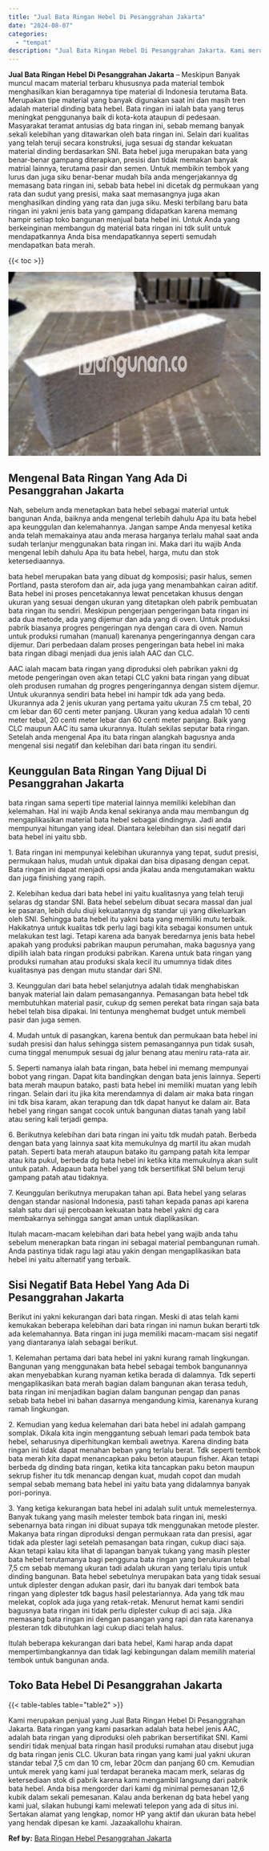 ```yaml
---
title: "Jual Bata Ringan Hebel Di Pesanggrahan Jakarta"
date: "2024-08-07"
categories: 
  - "tempat"
description: "Jual Bata Ringan Hebel Di Pesanggrahan Jakarta. Kami merupakan penjual yang Jual Bata Ringan Hebel Di Pesanggrahan Jakarta. Bata ringan yang kami pasarkan ad..."
---
```


**Jual Bata Ringan Hebel Di Pesanggrahan Jakarta** – Meskipun Banyak muncul macam material terbaru khususnya pada material tembok menghasilkan kian beragamnya tipe material di Indonesia terutama Bata. Merupakan tipe material yang banyak digunakan saat ini dan masih tren adalah material dinding bata hebel. Bata ringan ini ialah bata yang terus meningkat penggunanya baik di kota-kota ataupun di pedesaan. Masyarakat teramat antusias dg bata ringan ini, sebab memang banyak sekali kelebihan yang ditawarkan oleh bata ringan ini. Selain dari kualitas yang telah teruji secara konstruksi, juga sesuai dg standar kekuatan material dinding berdasarkan SNI. Bata hebel juga merupakan bata yang benar-benar gampang diterapkan, presisi dan tidak memakan banyak matrial lainnya, terutama pasir dan semen. Untuk membikin tembok yang lurus dan juga siku benar-benar mudah bila anda mengerjakannya dg memasang bata ringan ini, sebab bata hebel ini dicetak dg permukaan yang rata dan sudut yang presisi, maka saat memasangnya juga akan menghasilkan dinding yang rata dan juga siku. Meski terbilang baru bata ringan ini yakni jenis bata yang gampang didapatkan karena memang hampir setiap toko bangunan menjual bata hebel ini. Untuk Anda yang berkeinginan membangun dg material bata ringan ini tdk sulit untuk mendapatkannya Anda bisa mendapatkannya seperti semudah mendapatkan bata merah.

{{< toc >}}

![Jual Bata Ringan Hebel Di Pesanggrahan Jakarta](/images/jual-hebel-murah-01.png)

## Mengenal Bata Ringan Yang Ada Di Pesanggrahan Jakarta

Nah, sebelum anda menetapkan bata hebel sebagai material untuk bangunan Anda, baiknya anda mengenal terlebih dahulu Apa itu bata hebel apa keunggulan dan kelemahannya. Jangan sampe Anda menyesal ketika anda telah memakainya atau anda merasa harganya terlalu mahal saat anda sudah terlanjur menggunakan bata ringan ini. Maka dari itu wajib Anda mengenal lebih dahulu Apa itu bata hebel, harga, mutu dan stok ketersediaannya.

bata hebel merupakan bata yang dibuat dg komposisi; pasir halus, semen Portland, pasta sterofom dan air, ada juga yang menambahkan cairan aditif. Bata hebel ini proses pencetakannya lewat pencetakan khusus dengan ukuran yang sesuai dengan ukuran yang ditetapkan oleh pabrik pembuatan bata ringan itu sendiri. Meskipun pengerjaan pengeringan bata ringan ini ada dua metode, ada yang dijemur dan ada yang di oven. Untuk produksi pabrik biasanya progres pengeringan nya dengan cara di oven. Namun untuk produksi rumahan (manual) karenanya pengeringannya dengan cara dijemur. Dari perbedaan dalam proses pengeringan bata hebel ini maka bata ringan dibagi menjadi dua jenis ialah AAC dan CLC.

AAC ialah macam bata ringan yang diproduksi oleh pabrikan yakni dg metode pengeringan oven akan tetapi CLC yakni bata ringan yang dibuat oleh produsen rumahan dg progres pengeringannya dengan sistem dijemur. Untuk ukurannya sendiri bata hebel ini hampir tdk ada yang beda. Ukurannya ada 2 jenis ukuran yang pertama yaitu ukuran 7.5 cm tebal, 20 cm lebar dan 60 centi meter panjang. Ukuran yang kedua adalah 10 centi meter tebal, 20 centi meter lebar dan 60 centi meter panjang. Baik yang CLC maupun AAC itu sama ukurannya. Itulah sekilas seputar bata ringan. Setelah anda mengenal Apa itu bata ringan alangkah bagusnya anda mengenal sisi negatif dan kelebihan dari bata ringan itu sendiri.

## Keunggulan Bata Ringan Yang Dijual Di Pesanggrahan Jakarta

bata ringan sama seperti tipe material lainnya memiliki kelebihan dan kelemahan. Hal ini wajib Anda kenal sekiranya anda mau membangun dg mengaplikasikan material bata hebel sebagai dindingnya. Jadi anda mempunyai hitungan yang ideal. Diantara kelebihan dan sisi negatif dari bata hebel ini yaitu sbb.

1\. Bata ringan ini mempunyai kelebihan ukurannya yang tepat, sudut presisi, permukaan halus, mudah untuk dipakai dan bisa dipasang dengan cepat. Bata ringan ini dapat menjadi opsi anda jikalau anda mengutamakan waktu dan juga finishing yang rapih.

2\. Kelebihan kedua dari bata hebel ini yaitu kualitasnya yang telah teruji selaras dg standar SNI. Bata hebel sebelum dibuat secara massal dan jual ke pasaran, lebih dulu diuji kekuatannya dg standar uji yang dikeluarkan oleh SNI. Sehingga bata hebel itu yakni bata yang memiliki mutu terbaik. Hakikatnya untuk kualitas tdk perlu lagi bagi kita sebagai konsumen untuk melakukan test lagi. Tetapi karena ada banyak beredarnya jenis bata hebel apakah yang produksi pabrikan maupun perumahan, maka bagusnya yang dipilih ialah bata ringan produksi pabrikan. Karena untuk bata ringan yang produksi rumahan atau produksi skala kecil itu umumnya tidak dites kualitasnya pas dengan mutu standar dari SNI.

3\. Keunggulan dari bata hebel selanjutnya adalah tidak menghabiskan banyak material lain dalam pemasangannya. Pemasangan bata hebel tdk membutuhkan material pasir, cukup dg semen perekat bata ringan saja bata hebel telah bisa dipakai. Ini tentunya menghemat budget untuk membeli pasir dan juga semen.

4\. Mudah untuk di pasangkan, karena bentuk dan permukaan bata hebel ini sudah presisi dan halus sehingga sistem pemasangannya pun tidak susah, cuma tinggal menumpuk sesuai dg jalur benang atau meniru rata-rata air.

5\. Seperti namanya ialah bata ringan, bata hebel ini memang mempunyai bobot yang ringan. Dapat kita bandingkan dengan bata jenis lainnya. Seperti bata merah maupun batako, pasti bata hebel ini memiliki muatan yang lebih ringan. Selain dari itu jika kita merendamnya di dalam air maka bata ringan ini tdk bisa karam, akan terapung dan tdk dapat hanyut ke dalam air. Bata hebel yang ringan sangat cocok untuk bangunan diatas tanah yang labil atau sering kali terjadi gempa.

6\. Berikutnya kelebihan dari bata ringan ini yaitu tdk mudah patah. Berbeda dengan bata yang lainnya saat kita memukulnya dg martil itu akan mudah patah. Seperti bata merah ataupun batako itu gampang patah kita lempar atau kita pukul, berbeda dg bata hebel ini ketika kita memukulnya akan sulit untuk patah. Adapaun bata hebel yang tdk bersertifikat SNI belum teruji gampang patah atau tidaknya.

7\. Keunggulan berikutnya merupakan tahan api. Bata hebel yang selaras dengan standar nasional Indonesia, pasti tahan kepada panas api karena salah satu dari uji percobaan kekuatan bata hebel yakni dg cara membakarnya sehingga sangat aman untuk diaplikasikan.

Itulah macam-macam kelebihan dari bata hebel yang wajib anda tahu sebelum menerapkan bata ringan ini sebagai material pembangunan rumah. Anda pastinya tidak ragu lagi atau yakin dengan mengaplikasikan bata hebel ini yaitu alternatif yang terbaik.

## Sisi Negatif Bata Hebel Yang Ada Di Pesanggrahan Jakarta

Berikut ini yakni kekurangan dari bata ringan. Meski di atas telah kami kemukakan beberapa kelebihan dari bata ringan ini namun bukan berarti tdk ada kelemahannya. Bata ringan ini juga memiliki macam-macam sisi negatif yang diantaranya ialah sebagai berikut.

1\. Kelemahan pertama dari bata hebel ini yakni kurang ramah lingkungan. Bangunan yang menggunakan bata hebel sebagai tembok bangunannya akan menyebabkan kurang nyaman ketika berada di dalamnya. Tdk seperti mengaplikasikan bata merah bagian dalam bangunan akan terasa teduh, bata ringan ini menjadikan bagian dalam bangunan pengap dan panas sebab bata hebel ini bahan dasarnya mengandung kimia, karenanya kurang ramah lingkungan.

2\. Kemudian yang kedua kelemahan dari bata hebel ini adalah gampang somplak. Dikala kita ingin menggantung sebuah lemari pada tembok bata hebel, seharusnya diperhitungkan kembali awetnya. Karena dinding bata ringan ini tidak dapat menahan beban yang terlalu berat. Tdk seperti tembok bata merah kita dapat menancapkan paku beton ataupun fisher. Akan tetapi berbeda dg dinding bata ringan, ketika kita tancapkan paku beton maupun sekrup fisher itu tdk menancap dengan kuat, mudah copot dan mudah sempal sebab memang bata hebel ini yaitu bata yang didalamnya banyak pori-porinya.

3\. Yang ketiga kekurangan bata hebel ini adalah sulit untuk memelesternya. Banyak tukang yang masih melester tembok bata ringan ini, meski sebenarnya bata ringan ini dibuat supaya tdk menggunakan metode plester. Makanya bata ringan diproduksi dengan permukaan rata dan presisi, agar tidak ada plester lagi setelah pemasangan bata ringan, cukup diaci saja. Akan tetapi kalau kita lihat di lapangan banyak tukang yang masih plester bata hebel terutamanya bagi pengguna bata ringan yang berukuran tebal 7,5 cm sebab memang ukuran tadi adalah ukuran yang terlalu tipis untuk dinding bangunan. Bata hebel sebetulnya merupakan bata yang tidak sesuai untuk diplester dengan adukan pasir, dari itu banyak dari tembok bata ringan yang diplester tdk bagus hasil pelestariannya. Ada yang tdk mau melekat, coplok ada juga yang retak-retak. Menurut hemat kami sendiri bagusnya bata ringan ini tidak perlu diplester cukup di aci saja. Jika memasang bata ringan ini dengan pasangan yang rapi dan rata karenanya plesteran tdk dibutuhkan lagi cukup diaci telah halus.

Itulah beberapa kekurangan dari bata hebel, Kami harap anda dapat mempertimbangkannya dan tidak lagi kebingungan dalam memilih material tembok untuk bangunan anda.

## Toko Bata Hebel Di Pesanggrahan Jakarta

{{< table-tables table="table2" >}}

Kami merupakan penjual yang Jual Bata Ringan Hebel Di Pesanggrahan Jakarta. Bata ringan yang kami pasarkan adalah bata hebel jenis AAC, adalah bata ringan yang diproduksi oleh pabrikan bersertifikat SNI. Kami sendiri tidak menjual bata ringan hasil produksi rumahan atau disebut juga dg bata ringan jenis CLC. Ukuran bata ringan yang kami jual yakni ukuran standar tebal 7,5 cm dan 10 cm, lebar 20cm dan panjang 60 cm. Kemudian untuk merek yang kami jual terdapat beraneka macam merk, selaras dg ketersediaan stok di pabrik karena kami mengambil langsung dari pabrik bata hebel. Anda bisa mengorder dari kami dg minimal pemesanan 12,6 kubik dalam sekali pemesanan. Kalau anda berkenan dg bata hebel yang kami jual, silakan hubungi kami melewati telepon yang ada di situs ini. Sertakan alamat yang lengkap, nomor HP yang aktif dan ukuran bata hebel yang hendak dipesan ke kami. Jazaakallohu khairan.

**Ref by:** [Bata Ringan Hebel Pesanggrahan Jakarta](https://id.wikipedia.org/wiki/Bata)
